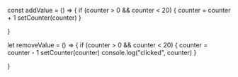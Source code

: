 const addValue = () => {
    if (counter > 0 && counter < 20) {
      counter = counter + 1
      setCounter(counter)
    }
   
  }
 
  let removeValue = () => {
    if (counter > 0 && counter < 20) {
      counter = counter - 1
      setCounter(counter)
      console.log("clicked", counter)
    }
 
  }
